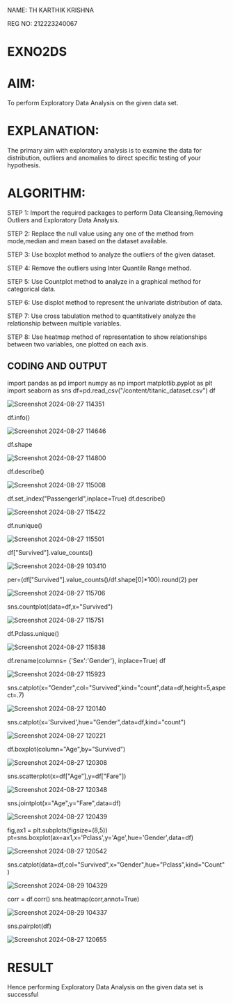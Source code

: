 NAME: TH KARTHIK KRISHNA

REG NO: 212223240067
# EXNO2DS
# AIM:
 To perform Exploratory Data Analysis on the given data set.
      
# EXPLANATION:
  The primary aim with exploratory analysis is to examine the data for distribution, outliers and anomalies to direct specific testing of your hypothesis.
  
# ALGORITHM:
STEP 1: Import the required packages to perform Data Cleansing,Removing Outliers and Exploratory Data Analysis.

STEP 2: Replace the null value using any one of the method from mode,median and mean based on the dataset available.

STEP 3: Use boxplot method to analyze the outliers of the given dataset.

STEP 4: Remove the outliers using Inter Quantile Range method.

STEP 5: Use Countplot method to analyze in a graphical method for categorical data.

STEP 6: Use displot method to represent the univariate distribution of data.

STEP 7: Use cross tabulation method to quantitatively analyze the relationship between multiple variables.

STEP 8: Use heatmap method of representation to show relationships between two variables, one plotted on each axis.

## CODING AND OUTPUT

import pandas as pd 
import numpy as np
import matplotlib.pyplot as plt
import seaborn as sns 
df=pd.read_csv("/content/titanic_dataset.csv")
df

![Screenshot 2024-08-27 114351](https://github.com/user-attachments/assets/7e5e17a3-0ca7-465f-b728-d3c67a2a4f7d)



df.info()


![Screenshot 2024-08-27 114646](https://github.com/user-attachments/assets/d603f787-94f1-4138-819d-418a86f5ddea)


df.shape

![Screenshot 2024-08-27 114800](https://github.com/user-attachments/assets/4e2ffc5f-d198-4f87-bf17-e75162558d79)


df.describe()

![Screenshot 2024-08-27 115008](https://github.com/user-attachments/assets/bc6d662d-2259-4ca7-b3bf-a0c3e612cd4b)



df.set_index("PassengerId",inplace=True)
df.describe()

![Screenshot 2024-08-27 115422](https://github.com/user-attachments/assets/f1cb5106-e322-4800-a8ca-87f242eeb6ac)


df.nunique()

![Screenshot 2024-08-27 115501](https://github.com/user-attachments/assets/16756e99-833c-412a-ba62-39defb8408b6)


df["Survived"].value_counts()

![Screenshot 2024-08-29 103410](https://github.com/user-attachments/assets/f8cd1730-ac50-4e4b-8299-df5e2d4cbc84)



per=(df["Survived"].value_counts()/df.shape[0]*100).round(2) 
per

![Screenshot 2024-08-27 115706](https://github.com/user-attachments/assets/ca17452e-4508-4d6e-a724-a4c79a8a4152)


sns.countplot(data=df,x="Survived")

![Screenshot 2024-08-27 115751](https://github.com/user-attachments/assets/6edb9293-3408-432a-aff6-29073117693b)


df.Pclass.unique()

![Screenshot 2024-08-27 115838](https://github.com/user-attachments/assets/b5fae832-3ca6-4bc9-9b38-c25ba29f4503)




df.rename(columns= {'Sex':'Gender'}, inplace=True)
df

![Screenshot 2024-08-27 115923](https://github.com/user-attachments/assets/45c69834-ef85-4b91-9a98-af73278edd81)


sns.catplot(x="Gender",col="Survived",kind="count",data=df,height=5,aspect=.7)

![Screenshot 2024-08-27 120140](https://github.com/user-attachments/assets/1f4e823f-312e-4a23-baa4-4372015fe9da)


sns.catplot(x='Survived',hue="Gender",data=df,kind="count")

![Screenshot 2024-08-27 120221](https://github.com/user-attachments/assets/d5c1e2c6-7932-40a9-8ed6-36b86738b0bd)


df.boxplot(column="Age",by="Survived")

![Screenshot 2024-08-27 120308](https://github.com/user-attachments/assets/9ef48650-fc8d-4d2b-9705-6fd2c5dac1f7)



sns.scatterplot(x=df["Age"],y=df["Fare"])


![Screenshot 2024-08-27 120348](https://github.com/user-attachments/assets/7a11bb7d-5ee8-402a-92c6-0753d8e5ac27)



sns.jointplot(x="Age",y="Fare",data=df)


![Screenshot 2024-08-27 120439](https://github.com/user-attachments/assets/a280a685-5f5d-4842-b53b-62042d0df77b)


fig,ax1 = plt.subplots(figsize=(8,5)) 
pt=sns.boxplot(ax=ax1,x='Pclass',y='Age',hue='Gender',data=df)


![Screenshot 2024-08-27 120542](https://github.com/user-attachments/assets/b1f4d0ae-9300-427a-8f7f-753d61661708)


sns.catplot(data=df,col="Survived",x="Gender",hue="Pclass",kind="Count")

![Screenshot 2024-08-29 104329](https://github.com/user-attachments/assets/dc5ae73b-a7a5-45a2-a1dc-7e4f0f0bfb52)


corr = df.corr()
sns.heatmap(corr,annot=True)

![Screenshot 2024-08-29 104337](https://github.com/user-attachments/assets/1444abfb-ca59-4081-9842-698369d1670b)



sns.pairplot(df)

![Screenshot 2024-08-27 120655](https://github.com/user-attachments/assets/8478ee30-f907-483b-8772-2693e57ada6e)



# RESULT
Hence performing Exploratory Data Analysis on the given data set is successful
